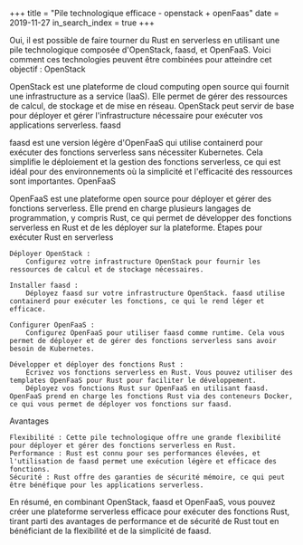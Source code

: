 +++
title = "Pile technologique efficace - openstack + openFaas"
date = 2019-11-27
in_search_index = true
+++

Oui, il est possible de faire tourner du Rust en serverless en utilisant une pile technologique composée d'OpenStack, faasd, et OpenFaaS. Voici comment ces technologies peuvent être combinées pour atteindre cet objectif :
OpenStack

OpenStack est une plateforme de cloud computing open source qui fournit une infrastructure as a service (IaaS). Elle permet de gérer des ressources de calcul, de stockage et de mise en réseau. OpenStack peut servir de base pour déployer et gérer l'infrastructure nécessaire pour exécuter vos applications serverless.
faasd

faasd est une version légère d'OpenFaaS qui utilise containerd pour exécuter des fonctions serverless sans nécessiter Kubernetes. Cela simplifie le déploiement et la gestion des fonctions serverless, ce qui est idéal pour des environnements où la simplicité et l'efficacité des ressources sont importantes.
OpenFaaS

OpenFaaS est une plateforme open source pour déployer et gérer des fonctions serverless. Elle prend en charge plusieurs langages de programmation, y compris Rust, ce qui permet de développer des fonctions serverless en Rust et de les déployer sur la plateforme.
Étapes pour exécuter Rust en serverless

    Déployer OpenStack :
        Configurez votre infrastructure OpenStack pour fournir les ressources de calcul et de stockage nécessaires.

    Installer faasd :
        Déployez faasd sur votre infrastructure OpenStack. faasd utilise containerd pour exécuter les fonctions, ce qui le rend léger et efficace.

    Configurer OpenFaaS :
        Configurez OpenFaaS pour utiliser faasd comme runtime. Cela vous permet de déployer et de gérer des fonctions serverless sans avoir besoin de Kubernetes.

    Développer et déployer des fonctions Rust :
        Écrivez vos fonctions serverless en Rust. Vous pouvez utiliser des templates OpenFaaS pour Rust pour faciliter le développement.
        Déployez vos fonctions Rust sur OpenFaaS en utilisant faasd. OpenFaaS prend en charge les fonctions Rust via des conteneurs Docker, ce qui vous permet de déployer vos fonctions sur faasd.

Avantages

    Flexibilité : Cette pile technologique offre une grande flexibilité pour déployer et gérer des fonctions serverless en Rust.
    Performance : Rust est connu pour ses performances élevées, et l'utilisation de faasd permet une exécution légère et efficace des fonctions.
    Sécurité : Rust offre des garanties de sécurité mémoire, ce qui peut être bénéfique pour les applications serverless.

En résumé, en combinant OpenStack, faasd et OpenFaaS, vous pouvez créer une plateforme serverless efficace pour exécuter des fonctions Rust, tirant parti des avantages de performance et de sécurité de Rust tout en bénéficiant de la flexibilité et de la simplicité de faasd.